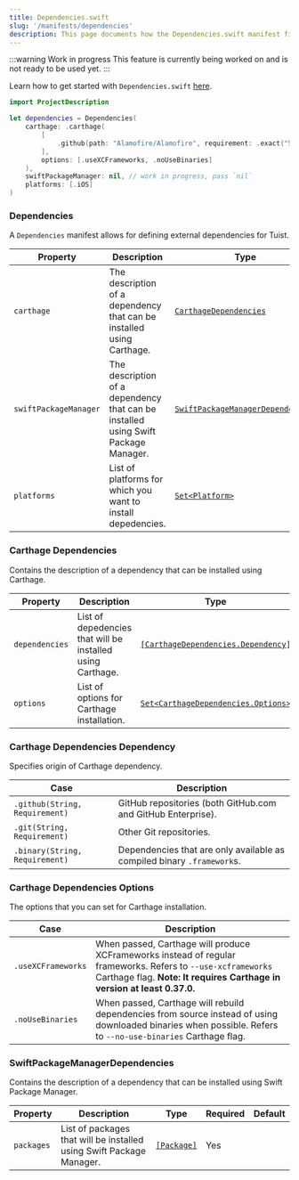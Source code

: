 ```yaml
---
title: Dependencies.swift
slug: '/manifests/dependencies'
description: This page documents how the Dependencies.swift manifest file can be used define the contract between the dependency managers and Tuist.
---
```


:::warning Work in progress
This feature is currently being worked on and is not ready to be used yet.
:::

Learn how to get started with `Dependencies.swift` [here](/guides/third-party-dependencies/).

```swift
import ProjectDescription

let dependencies = Dependencies(
    carthage: .carthage(
        [
            .github(path: "Alamofire/Alamofire", requirement: .exact("5.0.4"))
        ],
        options: [.useXCFrameworks, .noUseBinaries]
    ),
    swiftPackageManager: nil, // work in progress, pass `nil`
    platforms: [.iOS]
)
```

### Dependencies

A `Dependencies` manifest allows for defining external dependencies for Tuist.

| Property              | Description                                                                        | Type                                                                     | Required | Default                  |
| --------------------- | ---------------------------------------------------------------------------------- | ------------------------------------------------------------------------ | -------- | ------------------------ |
| `carthage`            | The description of a dependency that can be installed using Carthage.              | [`CarthageDependencies`](#carthage-dependencies)                         | No       | `nil`                    |
| `swiftPackageManager` | The description of a dependency that can be installed using Swift Package Manager. | [`SwiftPackageManagerDependencies`](#swift-package-manager-dependencies) | No       | `nil`                    |
| `platforms`           | List of platforms for which you want to install depedencies.                       | [`Set<Platform>`](/manifests/project#platform)                           | No       | `Set(Platform.allCases)` |

### Carthage Dependencies

Contains the description of a dependency that can be installed using Carthage.

| Property       | Description                                                | Type                                                                     | Required | Default |
| -------------- | ---------------------------------------------------------- | ------------------------------------------------------------------------ | -------- | ------- |
| `dependencies` | List of depedencies that will be installed using Carthage. | [`[CarthageDependencies.Dependency]`](#carthage-dependencies-dependency) | Yes      |         |
| `options`      | List of options for Carthage installation.                 | [`Set<CarthageDependencies.Options>`](#carthage-dependencies-options)    | No       | `[]`    |

### Carthage Dependencies Dependency

Specifies origin of Carthage dependency.

| Case                           | Description                                                            |
| ------------------------------ | ---------------------------------------------------------------------- |
| `.github(String, Requirement)` | GitHub repositories (both GitHub.com and GitHub Enterprise).           |
| `.git(String, Requirement)`    | Other Git repositories.                                                |
| `.binary(String, Requirement)` | Dependencies that are only available as compiled binary `.framework`s. |

### Carthage Dependencies Options

The options that you can set for Carthage installation.

| Case               | Description                                                                                                                                                                             |
| ------------------ | --------------------------------------------------------------------------------------------------------------------------------------------------------------------------------------- |
| `.useXCFrameworks` | When passed, Carthage will produce XCFrameworks instead of regular frameworks. Refers to `--use-xcframeworks` Carthage flag. **Note: It requires Carthage in version at least 0.37.0.** |
| `.noUseBinaries`   | When passed, Carthage will rebuild dependencies from source instead of using downloaded binaries when possible. Refers to `--no-use-binaries` Carthage flag.                            |

### SwiftPackageManagerDependencies

Contains the description of a dependency that can be installed using Swift Package Manager.

| Property   | Description                                                          | Type                                      | Required | Default |
| ---------- | -------------------------------------------------------------------- | ----------------------------------------- | -------- | ------- |
| `packages` | List of packages that will be installed using Swift Package Manager. | [`[Package]`](/manifests/project#package) | Yes      |         |
